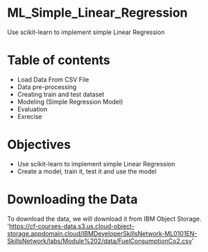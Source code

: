 # ML_Simple_Linear_Regression
Use scikit-learn to implement simple Linear Regression

# Table of contents
- Load Data From CSV File
- Data pre-processing
- Creating train and test dataset
- Modeling (Simple Regression Model)
- Evaluation
- Exrecise

# Objectives
- Use scikit-learn to implement simple Linear Regression
- Create a model, train it, test it and use the model

# Downloading the Data
To download the data, we will download it from IBM Object Storage. 'https://cf-courses-data.s3.us.cloud-object-storage.appdomain.cloud/IBMDeveloperSkillsNetwork-ML0101EN-SkillsNetwork/labs/Module%202/data/FuelConsumptionCo2.csv'
